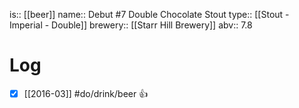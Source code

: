 is:: [[beer]]
name:: Debut #7 Double Chocolate Stout
type:: [[Stout - Imperial - Double]]
brewery:: [[Starr Hill Brewery]]
abv:: 7.8

# Log
- [x] [[2016-03]] #do/drink/beer 👍
